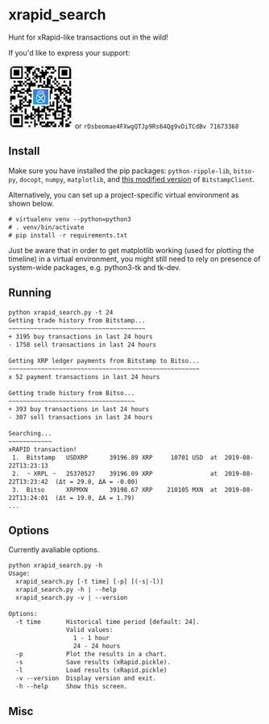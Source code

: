 # xrapid_search

Hunt for xRapid-like transactions out in the wild!

If you'd like to express your support:

![](img/xrptipbot.png) or ```rDsbeomae4FXwgQTJp9Rs64Qg9vDiTCdBv 71673368```


## Install

Make sure you have installed the pip packages: `python-ripple-lib`, `bitso-py`, `docopt`, `numpy`, `matplotlib`, and [this modified version](https://github.com/hmatejx/bitstamp-python-client) of `BitstampClient`.

Alternatively, you can set up a project-specific virtual environment as shown below.

```
# virtualenv venv --python=python3
# . venv/bin/activate
# pip install -r requirements.txt
```

Just be aware that in order to get matplotlib working (used for plotting the timeline) in a virtual environment, you might still need to rely on presence of system-wide packages, e.g. python3-tk and tk-dev.

## Running

```
python xrapid_search.py -t 24
Getting trade history from Bitstamp...
~~~~~~~~~~~~~~~~~~~~~~~~~~~~~~~~~~~~~~
+ 3195 buy transactions in last 24 hours
- 1758 sell transactions in last 24 hours

Getting XRP ledger payments from Bitstamp to Bitso...
~~~~~~~~~~~~~~~~~~~~~~~~~~~~~~~~~~~~~~~~~~~~~~~~~~~~~
x 52 payment transactions in last 24 hours

Getting trade history from Bitso...
~~~~~~~~~~~~~~~~~~~~~~~~~~~~~~~~~~~
+ 393 buy transactions in last 24 hours
- 307 sell transactions in last 24 hours

Searching...
~~~~~~~~~~~~
xRAPID transaction!
 1.  Bitstamp   USDXRP      39196.89 XRP     10701 USD  at  2019-08-22T13:23:13
 2.  ➝ XRPL ➝   25370527    39196.89 XRP                at  2019-08-22T13:23:42  (Δt = 29.0, ΔA = -0.00)
 3.  Bitso      XRPMXN      39198.67 XRP    210105 MXN  at  2019-08-22T13:24:01  (Δt = 19.0, ΔA = 1.79)
...
```

## Options

Currently avaliable options.

```
python xrapid_search.py -h
Usage:
  xrapid_search.py [-t time] [-p] [(-s|-l)]
  xrapid_search.py -h | --help
  xrapid_search.py -v | --version

Options:
  -t time       Historical time period [default: 24].
                Valid values:
                  1 - 1 hour
                  24 - 24 hours
  -p            Plot the results in a chart.
  -s            Save results (xRapid.pickle).
  -l            Load results (xRapid.pickle)
  -v --version  Display version and exit.
  -h --help     Show this screen.
```


## Misc

